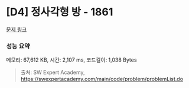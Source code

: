 # [D4] 정사각형 방 - 1861 

[문제 링크](https://swexpertacademy.com/main/code/problem/problemDetail.do?contestProbId=AV5LtJYKDzsDFAXc) 

### 성능 요약

메모리: 67,612 KB, 시간: 2,107 ms, 코드길이: 1,038 Bytes



> 출처: SW Expert Academy, https://swexpertacademy.com/main/code/problem/problemList.do